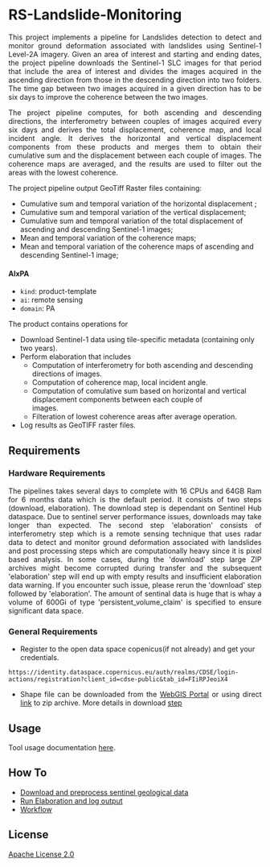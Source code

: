 # RS-Landslide-Monitoring

<p align="justify">This project implements a pipeline for Landslides detection to detect and monitor ground deformation associated with landslides using Sentinel-1 Level-2A imagery. Given an area of interest and starting and ending dates, the project pipeline downloads the Sentinel-1 SLC images for that period that include the area of interest and divides the images acquired in the ascending direction from those in the descending direction into two folders. The time gap between two images acquired in a given direction has to be six days to improve the coherence between the two images.</p>

<p align="justify">The project pipeline computes, for both ascending and descending directions, the interferometry between couples of images acquired every six days and derives the total displacement, coherence map, and local incident angle. It derives the horizontal and vertical displacement components from these products and merges them to obtain their cumulative sum and the displacement between each couple of images. The coherence maps are averaged, and the results are used to filter out the areas with the lowest coherence.</p>

The project pipeline output GeoTiff Raster files containing:

- Cumulative sum and temporal variation of the horizontal displacement ;
- Cumulative sum and temporal variation of the vertical displacement;
- Cumulative sum and temporal variation of the total displacement of ascending and descending Sentinel-1 images;
- Mean and temporal variation of the coherence maps;
- Mean and temporal variation of the coherence maps of ascending and descending Sentinel-1 image;

#### AIxPA

- `kind`: product-template
- `ai`: remote sensing
- `domain`: PA

The product contains operations for

- Download Sentinel-1 data using tile-specific metadata (containing only two years).
- Perform elaboration that includes
  - Computation of interferometry for both ascending and descending directions of images.
  - Computation of coherence map, local incident angle.
  - Computation of comulative sum based on horizontal and vertical displacement components between each couple of  
    images.
  - Filteration of lowest coherence areas after average operation.
- Log results as GeoTIFF raster files.

## Requirements

### Hardware Requirements

<p align="justify">The pipelines takes several days to complete with 16 CPUs and 64GB Ram for 6 months data which is the default period. It consists of two steps (download, elaboration). The download step is dependant on Sentinel Hub dataspace. Due to sentinel server performance issues, downloads may take longer than expected. The second step 'elaboration' consists of interferometry step which is a remote sensing technique that uses radar data to detect and monitor ground deformation associated with landslides and post processing steps which are computationally heavy since it is pixel based analysis. In some cases, during the 'download' step large ZIP archives might become corrupted during transfer and the subsequent 'elaboration' step will end up with empty results and insufficient elaboration data warning. If you encounter such issue, please rerun the 'download' step followed by 'elaboration'. The amount of sentinal data is huge that is whay a volume of 600Gi of type 'persistent_volume_claim' is specified to ensure significant data space.</p>

### General Requirements

- Register to the open data space copenicus(if not already) and get your credentials.

```
https://identity.dataspace.copernicus.eu/auth/realms/CDSE/login-actions/registration?client_id=cdse-public&tab_id=FIiRPJeoiX4
```

- <p align="justify">Shape file can be downloaded from the <a href="https://webgis.provincia.tn.it/">WebGIS Portal</a> or using direct <a href="https://siatservices.provincia.tn.it/idt/vector/p_TN_377793f1-1094-4e81-810e-403897418b23.zip">link</a> to zip archive. More details in download <a href="./docs/howto/download.md">step</a></p>

## Usage

Tool usage documentation [here](./docs/usage.md).

## How To

- [Download and preprocess sentinel geological data](./docs/howto/download.md)
- [Run Elaboration and log output ](./docs/howto/elaborate.md)
- [Workflow](./docs/howto/workflow.md)

## License

[Apache License 2.0](./LICENSE)
